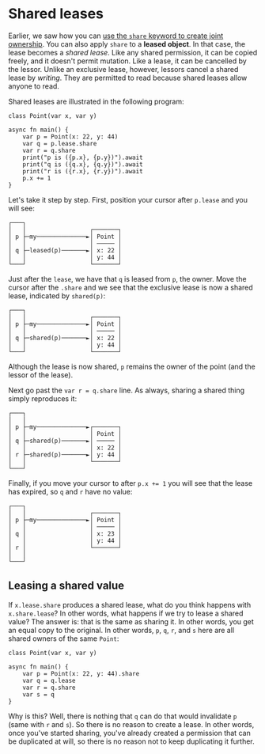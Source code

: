 # Shared leases

Earlier, we saw how you can [use the `share` keyword to create joint ownership](./share.md). You can also apply `share` to a **leased object**. In that case, the lease becomes a *shared lease*. Like any shared permission, it can be copied freely, and it doesn't permit mutation. Like a lease, it can be cancelled by the lessor. Unlike an exclusive lease, however, lessors cancel a shared lease by *writing*. They are permitted to read because shared leases allow anyone to read.

Shared leases are illustrated in the following program:

```
class Point(var x, var y)

async fn main() {
    var p = Point(x: 22, y: 44)
    var q = p.lease.share
    var r = q.share
    print("p is ({p.x}, {p.y})").await
    print("q is ({q.x}, {q.y})").await
    print("r is ({r.x}, {r.y})").await
    p.x += 1
}
```

Let's take it step by step. First, position your cursor after `p.lease` and you will see:

```
┌───┐
│   │                  ┌───────┐
│ p ├─my──────────────►│ Point │
│   │                  │ ───── │
│ q ├─leased(p)───────►│ x: 22 │
│   │                  │ y: 44 │
└───┘                  └───────┘
```

Just after the `lease`, we have that `q` is leased from `p`, the owner. Move the cursor after the `.share` and we see that the exclusive lease is now a shared lease, indicated by `shared(p)`:

```
┌───┐
│   │                  ┌───────┐
│ p ├─my──────────────►│ Point │
│   │                  │ ───── │
│ q ├─shared(p)───────►│ x: 22 │
│   │                  │ y: 44 │
└───┘                  └───────┘
```

Although the lease is now shared, `p` remains the owner of the point (and the lessor of the lease).

Next go past the `var r = q.share` line. As always, sharing a shared thing simply reproduces it:

```
┌───┐
│   │                  
│ p ├─my──────────────►┌───────┐
│   │                  │ Point │
│ q ├─shared(p)───────►│ ───── │
│   │                  │ x: 22 │
│ r ├─shared(p)───────►│ y: 44 │
│   │                  └───────┘
└───┘                  
```

Finally, if you move your cursor to after `p.x += 1` you will see that the lease has expired, so `q` and `r` have no value:

```
┌───┐
│   │                  ┌───────┐
│ p ├─my──────────────►│ Point │
│   │                  │ ───── │
│ q │                  │ x: 23 │
│   │                  │ y: 44 │
│ r │                  └───────┘
│   │                  
└───┘                  
```

## Leasing a shared value

If `x.lease.share` produces a shared lease, what do you think happens with `x.share.lease`? In other words, what happens if we try to lease a shared value? The answer is: that is the same as sharing it. In other words, you get an equal copy to the original. In other words, `p`, `q`, `r`, and `s` here are all shared owners of the same `Point`:

```
class Point(var x, var y)

async fn main() {
    var p = Point(x: 22, y: 44).share
    var q = q.lease
    var r = q.share
    var s = q
}
```

Why is this? Well, there is nothing that `q` can do that would invalidate `p` (same with `r` and `s`). So there is no reason to create a lease. In other words, once you've started sharing, you've already created a permission that can be duplicated at will, so there is no reason not to keep duplicating it further.